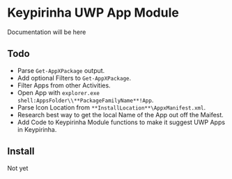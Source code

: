 # Keypirinha UWP App Module

Documentation will be here

## Todo

* Parse `Get-AppXPackage` output.
* Add optional Filters to `Get-AppXPackage`.
* Filter Apps from other Activities.
* Open App with `explorer.exe shell:AppsFolder\\**PackageFamilyName**!App`.
* Parse Icon Location from `**InstallLocation**\AppxManifest.xml`.
* Research best way to get the local Name of the App out off the Maifest.  
* Add Code to Keypirinha Module functions to make it suggest UWP Apps in Keypirinha.

## Install

Not yet